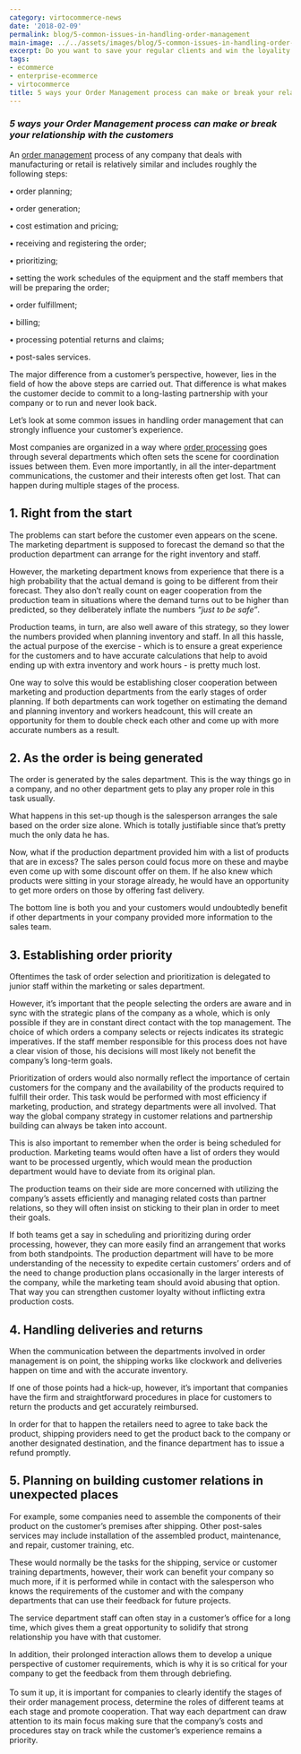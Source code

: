 ```yaml
--- 
category: virtocommerce-news
date: '2018-02-09'
permalink: blog/5-common-issues-in-handling-order-management
main-image: ../../assets/images/blog/5-common-issues-in-handling-order-management.jpg
excerpt: Do you want to save your regular clients and win the loyality of potential customers? Then learn 5 ways of making your order management process more effective in this article.
tags:
- ecommerce
- enterprise-ecommerce
- virtocommerce
title: 5 ways your Order Management process can make or break your relationship with the customers
---
```

### <dfn>5 ways your Order Management process can make or break your relationship with the customers</dfn>

An <a href="{{ 'https://virtocommerce.com/order-management-software' | absolute_url }}">order management</a> process of any company that deals with manufacturing or retail is relatively similar and includes roughly the following steps: 

•	order planning;

•	order generation;

•	cost estimation and pricing;

•	receiving and registering the order;

•	prioritizing;

•	setting the work schedules of the equipment and the staff members that will be preparing the order;

•	order fulfillment;

•	billing;

•	processing potential returns and claims;

•	post-sales services.

The major difference from a customer’s perspective, however, lies in the field of how the above steps are carried out. That difference is what makes the customer decide to commit to a long-lasting partnership with your company or to run and never look back. 

Let’s look at some common issues in handling order management that can strongly influence your customer’s experience.

Most companies are organized in a way where <a href="{{ 'https://virtocommerce.com/glossary/order-processing-software' | absolute_url }}">order processing</a> goes through several departments which often sets the scene for coordination issues between them. Even more importantly, in all the inter-department communications, the customer and their interests often get lost. That can happen during multiple stages of the process.

<h2>1.	Right from the start</h2>

The problems can start before the customer even appears on the scene. The marketing department is supposed to forecast the demand so that the production department can arrange for the right inventory and staff. 

However, the marketing department knows from experience that there is a high probability that the actual demand is going to be different from their forecast. They also don’t really count on eager cooperation from the production team in situations where the demand turns out to be higher than predicted, so they deliberately inflate the numbers <i>“just to be safe”</i>. 

Production teams, in turn, are also well aware of this strategy, so they lower the numbers provided when planning inventory and staff. In all this hassle, the actual purpose of the exercise - which is to ensure a great experience for the customers and to have accurate calculations that help to avoid ending up with extra inventory and work hours - is pretty much lost.

One way to solve this would be establishing closer cooperation between marketing and production departments from the early stages of order planning. If both departments can work together on estimating the demand and planning inventory and workers headcount, this will create an opportunity for them to double check each other and come up with more accurate numbers as a result.

<h2>2.	As the order is being generated</h2>

The order is generated by the sales department. This is the way things go in a company, and no other department gets to play any proper role in this task usually. 

What happens in this set-up though is the salesperson arranges the sale based on the order size alone. Which is totally justifiable since that’s pretty much the only data he has. 

Now, what if the production department provided him with a list of products that are in excess? The sales person could focus more on these and maybe even come up with some discount offer on them. If he also knew which products were sitting in your storage already, he would have an opportunity to get more orders on those by offering fast delivery. 

The bottom line is both you and your customers would undoubtedly benefit if other departments in your company provided more information to the sales team.

<h2>3.	Establishing order priority</h2>

Oftentimes the task of order selection and prioritization is delegated to junior staff within the marketing or sales department. 

However, it’s important that the people selecting the orders are aware and in sync with the strategic plans of the company as a whole, which is only possible if they are in constant direct contact with the top management. The choice of which orders a company selects or rejects indicates its strategic imperatives. If the staff member responsible for this process does not have a clear vision of those, his decisions will most likely not benefit the company’s long-term goals.

Prioritization of orders would also normally reflect the importance of certain customers for the company and the availability of the products required to fulfill their order. This task would be performed with most efficiency if marketing, production, and strategy departments were all involved. That way the global company strategy in customer relations and partnership building can always be taken into account.

This is also important to remember when the order is being scheduled for production. Marketing teams would often have a list of orders they would want to be processed urgently, which would mean the production department would have to deviate from its original plan.

The production teams on their side are more concerned with utilizing the company’s assets efficiently and managing related costs than partner relations, so they will often insist on sticking to their plan in order to meet their goals. 

If both teams get a say in scheduling and prioritizing during order processing, however, they can more easily find an arrangement that works from both standpoints. The production department will have to be more understanding of the necessity to expedite certain customers’ orders and of the need to change production plans occasionally in the larger interests of the company, while the marketing team should avoid abusing that option. That way you can strengthen customer loyalty without inflicting extra production costs.

<h2>4.	Handling deliveries and returns</h2>

When the communication between the departments involved in order management is on point, the shipping works like clockwork and deliveries happen on time and with the accurate inventory. 

If one of those points had a hick-up, however, it’s important that companies have the firm and straightforward procedures in place for customers to return the products and get accurately reimbursed. 

In order for that to happen the retailers need to agree to take back the product, shipping providers need to get the product back to the company or another designated destination, and the finance department has to issue a refund promptly. 

<h2>5.	Planning on building customer relations in unexpected places </h2>

For example, some companies need to assemble the components of their product on the customer’s premises after shipping. Other post-sales services may include installation of the assembled product, maintenance, and repair, customer training, etc. 

These would normally be the tasks for the shipping, service or customer training departments, however, their work can benefit your company so much more, if it is performed while in contact with the salesperson who knows the requirements of the customer and with the company departments that can use their feedback for future projects.

The service department staff can often stay in a customer’s office for a long time, which gives them a great opportunity to solidify that strong relationship you have with that customer.

In addition, their prolonged interaction allows them to develop a unique perspective of customer requirements, which is why it is so critical for your company to get the feedback from them through debriefing.
<br></br>
To sum it up, it is important for companies to clearly identify the stages of their order management process, determine the roles of different teams at each stage and promote cooperation. That way each department can draw attention to its main focus making sure that the company’s costs and procedures stay on track while the customer’s experience remains a priority.

